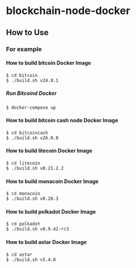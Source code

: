 # blockchain-node-docker

## How to Use

### For example

#### How to build bitcoin Docker Image

```
$ cd bitcoin
$ ./build.sh v24.0.1
```

##### Run Bitcoind Docker

```
$ docker-compose up
```

#### How to build bitcoin cash node Docker Image

```
$ cd bitcoincash
$ ./build.sh v26.0.0
```

#### How to build litecoin Docker Image

```
$ cd litecoin
$ ./build.sh v0.21.2.2
```

#### How to build monacoin Docker Image

```
$ cd monacoin
$ ./build.sh v0.20.3
```

#### How to build polkadot Docker Image

```
$ cd polkadot
$ ./build.sh v0.9.42-rc3
```

#### How to build astar Docker Image

```
$ cd astar
$ ./build.sh v5.4.0
```
